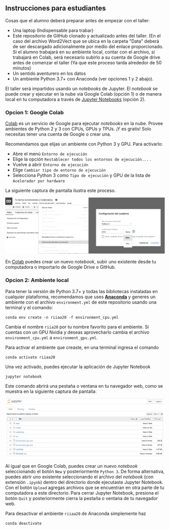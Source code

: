 ## Instrucciones para estudiantes

Cosas que el alumno deberá preparar antes de empezar con el taller:
* Una laptop (Indispensable para trabar)
* Este repositorio de GitHub clonado y actualizado antes del taller. (En el caso del archivo Word2Vect que se ubica en la carpeta "Data" deberá de ser descargado adicionalmente por medio del enlace proporcionado. Si el alumno trabajará en su ambiente local, contar con el archivo, si trabajará en Colab, será necesario subirlo a su cuenta de Google drive antes de comenzar el taller (Ya que este proceso tarda alrededor de 50 minutos)
* Un sentido aventurero en los datos
* Un ambiente Python 3.7+ con Anaconda (ver opciones 1 y 2 abajo).

El taller será impartidos usando un *notebooks* de Jupyter. El *notebook* se puede crear y ejecutar en la nube vía Google Colab (opción 1) o de manera local en tu computadora a través de [Jupyter Notebooks](https://jupyter.org/) (opción 2).

### Opcion 1: Google Colab
[Colab](https://colab.research.google.com) es un servicio de Google para ejecutar *notebooks* en la nube. Provee ambientes de Python 2 y 3 con CPUs, GPUs y TPUs. ¡Y es gratis! Solo necesitas tener una cuenta de Google o crear una.

Recomendamos que elijas un ambiente con Python 3 y GPU. Para activarlo:
* Abre el menú `Entorno de ejecución`
* Elige la opción `Restablecer todos los entornos de ejecución...` .
* Vuelve a abrir `Entorno de ejecución`
* Elige `Cambiar tipo de entorno de ejecución`
* Selecciona Python 3 como `Tipo de ejecución` y GPU de la lista de `Acelerador por hardware`

La siguiente captura de pantalla ilustra este proceso.

![](media/escoge_acelerador.png)

En [Colab](https://colab.research.google.com) puedes crear un nuevo *notebook*, subir uno existente desde tu computadora o importarlo de Google Drive o GitHub.

### Opcion 2: Ambiente local
Para tener la versión de Python 3.7+ y todas las bibliotecas instaladas en cualquier plataforma, recomendamos que uses [**Anaconda**](https://www.anaconda.com/) y generes un ambiente con el archivo `environment.yml` de este repositorio usando una terminal y el comando:

```
conda env create -n riiaa20 -f environment_cpu.yml
```

Cambia el nombre `riia20` por tu nombre favorito para el ambiente. Si cuentas con un GPU Nvidia y deseas aprovecharlo cambia el archivo `environment_cpu.yml` a `environment_gpu.yml`.

Para activar el ambiente que creaste, en una terminal ingresa el comando

```
conda activate riiaa20
```

Una vez activado, puedes ejecutar la aplicación de Jupyter Notebook

```
jupyter notebook
```

Este comando abrirá una pestaña o ventana en tu navegador web, como se muestra en la siguiente captura de pantalla:

![](media/jupyter_notebook.png)

Al igual que en Google Colab, puedes crear un nuevo *notebook* seleccionando el botón `New` y posteriormente `Python 3`. De forma alternativa, puedes abrir uno existente seleccionando el archivo del *notebook* (con extensión `.ipynb`) dentro del directorio donde ejecutaste Jupyter Notebook. Con el botón `Upload` agregas archivos que se encuentran en otra parte de tu computadora a este directorio. Para cerrar Jupyter Notebook, presiona el botón `Quit` y posteriormente cierra la pestaña o ventana de tu navegador web.

Para desactivar el ambiente `riiaa20` de Anaconda simplemente haz

```
conda deactivate
```
